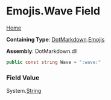 # Emojis\.Wave Field

[Home](../../../README.md)

**Containing Type**: [DotMarkdown](../../README.md)\.[Emojis](../README.md)

**Assembly**: DotMarkdown\.dll

```csharp
public const string Wave = ":wave:"
```

### Field Value

System\.[String](https://docs.microsoft.com/en-us/dotnet/api/system.string)